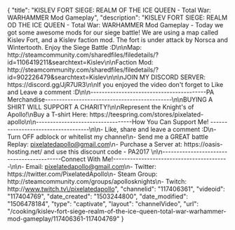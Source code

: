 {
    "title": "KISLEV FORT SIEGE: REALM OF THE ICE QUEEN - Total War: WARHAMMER Mod Gameplay",
    "description": "KISLEV FORT SIEGE: REALM OD THE ICE QUEEN - Total War: WARHAMMER Mod Gameplay - Today we got some awesome mods for our siege battle! We are using a map called Kislev Fort, and a Kislev faction mod. The fort is under attack by Norsca and Wintertooth.  Enjoy the Siege Battle :D\n\nMap: http:\/\/steamcommunity.com\/sharedfiles\/filedetails\/?id=1106419211&searchtext=Kislev\n\nFaction Mod: http:\/\/steamcommunity.com\/sharedfiles\/filedetails\/?id=902226479&searchtext=Kislev\n\n\nJOIN MY DISCORD SERVER: https:\/\/discord.gg\/JjR7UR3\n\nIf you enjoyed the video don't forget to Like and Leave a comment :D\n\n-----------------------------------------PA Merchandise---------------------------------------------\n\nBUYING A SHIRT WILL SUPPORT A CHARITY!\n\nRepresent the Knight's of Apollo!\nBuy a T-shirt Here: https:\/\/teespring.com\/stores\/pixelated-apollo\n\n----------------------------------How You Can Support Me! -----------------------------------\n\n- Like, share and leave a comment :D\n- Turn OFF adblock or whitelist my channel\n- Send me a GREAT battle Replay: pixelatedapollo@gmail.com\n- Purchase a Server at: https:\/\/oasis-hosting.net\/ and use this discount code - PA2017 \n\n------------------------------------------Connect With Me!-----------------------------------------\n\n- Email: pixelatedapollo@gmail.com\n- Twitter: https:\/\/twitter.com\/PixelatedApollo\n- Steam Group:  http:\/\/steamcommunity.com\/groups\/apollosknights\n- Twitch: http:\/\/www.twitch.tv\/pixelatedapollo",
    "channelid": "117406361",
    "videoid": "117404769",
    "date_created": "1503244800",
    "date_modified": "1506478184",
    "type": "captivate",
    "layout": "channelVideo",
    "url": "\/cooking\/kislev-fort-siege-realm-of-the-ice-queen-total-war-warhammer-mod-gameplay\/117406361-117404769"
}